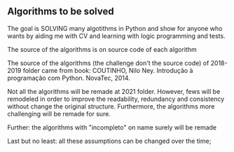 ## Algorithms to be solved
The goal is SOLVING many algotithms in Python and show for anyone who wants by aiding me with CV and learning with logic programming and tests.

The source of the algorithms is on source code of each algorithm

The source of the algorithms (the challenge don't the source code) of 2018-2019 folder came from book: COUTINHO, Nilo Ney. Introdução à programação com Python. NovaTec, 2014.

Not all the algorithms will be remade at 2021 folder. However, fews will be remodeled in order to improve the readability, redundancy and consistency without change the original structure. Furthermore, the algorithms more challenging will be remade for sure.

Further: the algorithms with "incompleto" on name surely will be remade

Last but no least: all these assumptions can be changed over the time;
